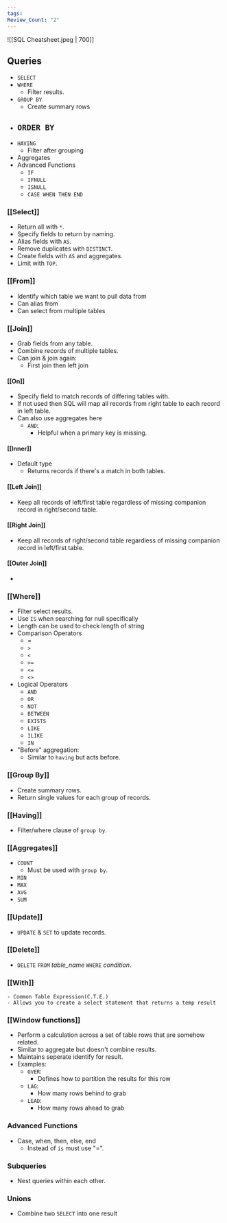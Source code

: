 ```yaml
---
tags: 
Review_Count: "2"
---
```

![[SQL Cheatsheet.jpeg | 700]]
## Queries

- `SELECT`
- `WHERE`
	- Filter results.
- `GROUP BY`
	- Create summary rows
- `ORDER BY`
	- 
- `HAVING`
	- Filter after grouping
- Aggregates
- Advanced Functions
	- `IF`
	- `IFNULL`
	- `ISNULL`
	- `CASE WHEN THEN END`
### [[Select]]
- Return all with `*`.
- Specify fields to return by naming.
- Alias fields with `AS`.
- Remove duplicates with `DISTINCT`.
- Create fields with `AS` and aggregates.
- Limit with `TOP`.
### [[From]]
- Identify which table we want to pull data from
- Can alias from
- Can select from multiple tables
### [[Join]]
- Grab fields from any table.
- Combine records of multiple tables.
- Can join & join again:
	- First join then left join
#### [[On]]
- Specify field to match records of differing tables with.
- If not used then SQL will map all records from right table to each record in left table.
- Can also use aggregates here
	- `AND`: 
		- Helpful when a primary key is missing.
#### [[Inner]]
- Default type
	- Returns records if there's a match in both tables.
#### [[Left Join]]
- Keep all records of left/first table regardless of missing companion record in right/second table.
#### [[Right Join]]
- Keep all records of right/second table regardless of missing companion record in left/first table.
#### [[Outer Join]]
- 
### [[Where]]
- Filter select results.
- Use `IS` when searching for null specifically
- Length can be used to check length of string
- Comparison Operators
	- =
	- `>`
	- `<`
	- `>=`
	- `<=`
	- `<>`
- Logical Operators
	- `AND`
	- `OR`
	- `NOT`
	- `BETWEEN`
	- `EXISTS`
	- `LIKE`
	- `ILIKE`
	- `IN`
- "Before" aggregation:
	- Similar to `having` but acts before.
### [[Group By]]
- Create summary rows.
- Return single values for each group of records.
### [[Having]]
- Filter/where clause of `group by`.
### [[Aggregates]]
- `COUNT`
	- Must be used with `group by`.
- `MIN`
- `MAX`
- `AVG`
- `SUM`
### [[Update]]
- `UPDATE` & `SET` to update records.
### [[Delete]]
- `DELETE` `FROM` *table_name* `WHERE` *condition*.
### [[With]]
	- Common Table Expression(C.T.E.)
	- Allows you to create a select statement that returns a temp result
### [[Window functions]]
- Perform a calculation across a set of table rows that are somehow related.
- Similar to aggregate but doesn't combine results.
- Maintains seperate identify for result.
- Examples:
	- `OVER`:
		- Defines how to partition the results for this row
	- `LAG`:
		- How many rows behind to grab
	- `LEAD`:
		- How many rows ahead to grab
### Advanced Functions
- Case, when, then, else, end
	- Instead of `is` must use "=".
### Subqueries
- Nest queries within each other.
### Unions
- Combine two `SELECT` into one result
